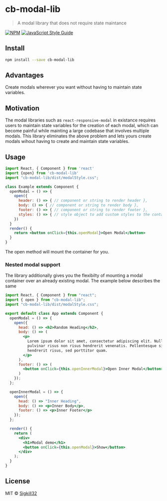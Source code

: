 # cb-modal-lib

> A modal library that does not require state maintance

[![NPM](https://img.shields.io/npm/v/cb-modal-lib.svg)](https://www.npmjs.com/package/cb-modal-lib) [![JavaScript Style Guide](https://img.shields.io/badge/code_style-standard-brightgreen.svg)](https://standardjs.com)

## Install

```bash
npm install --save cb-modal-lib
```

## Advantages

Create modals wherever you want without having to maintain state variables.

## Motivation

The modal libraries such as `react-responsive-modal` in existance requires users to maintain state variables for the creation of each modal, which can become painful while mainting a large codebase that involves multiple modals. This library eliminates the above problem and lets yours create modals wihout having to create and maintain state variables.

## Usage

```jsx
import React, { Component } from 'react'
import {open} from 'cb-modal-lib'
import "cb-modal-lib/dist/modalStyle.css";

class Example extends Component {
  openModal = () => {
    open({
      header: () => { // component or string to render header },
      body: () => { // component or string to render body },
      footer: () => { // component or string to render footer },
      styles: () => { // style object to add custom styles to the container}
    })
  }
  render() {
    return <button onClick={this.openModal}>Open Modal</button>
  }
}

```

The open method will mount the container for you.

### Nested modal support

The library additionally gives you the flexibilty of mounting a modal container over an already existing modal. The example below describes the same

```jsx
import React, { Component } from "react";
import { open } from "cb-modal-lib";
import "cb-modal-lib/dist/modalStyle.css";

export default class App extends Component {
  openModal = () => {
    open({
      head: () => <h2>Random Heading</h2>,
      body: () => (
        <p>
          Lorem ipsum dolor sit amet, consectetur adipiscing elit. Nullam
          pulvinar risus non risus hendrerit venenatis. Pellentesque sit amet
          hendrerit risus, sed porttitor quam.
        </p>
      ),
      footer: () => (
        <button onClick={this.openInnerModal}>Open Inner Modal</button>
      )
    });
  };

  openInnerModal = () => {
    open({
      head: () => "Inner Heading",
      body: () => <p>Inner Body</p>,
      footer: () => <p>Inner Footer</p>
    });
  };

  render() {
    return (
      <div>
        <h1>Modal demo</h1>
        <button onClick={this.openModal}>Show</button>
      </div>
    );
  }
}
```

## License

MIT © [Sigkill32](https://github.com/Sigkill32)
